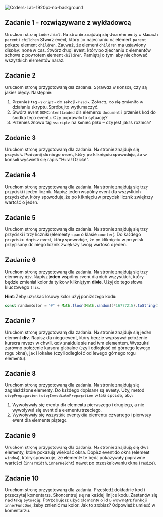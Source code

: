 ![Coders-Lab-1920px-no-background](https://user-images.githubusercontent.com/152855/73064373-5ed69780-3ea1-11ea-8a71-3d370a5e7dd8.png)


## Zadanie 1 - rozwiązywane z wykładowcą

Uruchom stronę `index.html`.  Na stronie znajdują się dwa elementy o klasach ```parent``` i ```children```
Stwórz event, który po najechaniu na element ```parent``` pokaże element ```children```. Zauważ, że element ```children``` ma ustawiony display: none w css.
Stwórz drugi event, który po zjechaniu z elementów schowa z powrotem element ```children```.
Pamiętaj o tym, aby nie chować wszystkich elementów naraz.


## Zadanie 2

Uruchom stronę przygotowaną dla zadania. Sprawdź w konsoli, czy są jakieś błędy. Następnie:
  1. Przenieś tag ```<script>``` do sekcji ```<head>```. Zobacz, co się zmieniło w działaniu skryptu. Spróbuj to wytłumaczyć.
  2. Stwórz event ```DOMContentLoaded``` dla elementu ```document``` i przenieś kod do środka tego eventu. Czy poprawiło to sytuację?
  3. Przenieś znowu tag ```<script>``` na koniec pliku &ndash; czy jest jakaś różnica?
  
  

## Zadanie 3

Uruchom stronę przygotowaną dla zadania. Na stronie znajduje się przycisk. Podepnij do niego event, który po kliknięciu spowoduje, że w konsoli wyświetli się napis "Hura! Działa!".


## Zadanie 4

Uruchom stronę przygotowaną dla zadania. Na stronie znajdują się trzy przyciski i jeden licznik. Napisz jeden wspólny event dla wszystkich przycisków, który spowoduje, że po kliknięciu w przycisk licznik zwiększy wartość o jeden.


## Zadanie 5

Uruchom stronę przygotowaną dla zadania. Na stronie znajdują się trzy przyciski i trzy liczniki (elementy ```span``` o klasie ```counter```). Do każdego przycisku dopisz event, który spowoduje, że po kliknięciu w przycisk przypisany do niego licznik zwiększy swoją wartość o jeden.


## Zadanie 6

Uruchom stronę przygotowaną dla zadania. Na stronie znajdują się trzy elementy ```div```. Napisz **jeden** wspólny event dla nich wszystkich, który będzie zmieniał kolor tła tylko w klikniętym **divie**. Użyj do tego słowa kluczowego ```this```.

**Hint**:
Żeby uzyskać losowy kolor użyj poniższego kodu:
```JavaScript
const randomColor = "#" + Math.floor(Math.random()*16777215).toString(16);
```


## Zadanie 7

Uruchom stronę przygotowaną dla zadania. Na stronie znajduje się jeden element **div**. Napisz dla niego event, który będzie wypisywał położenie kursora myszy w chwili, gdy znajduje się nad tym elementem.
Wyszukaj zarówno położenie kursora globalne (czyli odległość od górnego lewego rogu okna), jak i lokalne (czyli odległość od lewego górnego rogu elementu).


## Zadanie 8

Uruchom stronę przygotowaną dla zadania. Na stronie znajdują się zagnieżdżone elementy. Do każdego dopisane są eventy. Użyj metod ```stopPropagation``` i ```stopImmediatePropagation``` w taki sposób, aby:

1. Wywoływały się eventy dla elementu pierwszego i drugiego, a nie wywoływał się event dla elementu trzeciego.
2. Wywoływały się wszystkie eventy dla elementu czwartego i pierwszy event dla elementu piątego.
  

## Zadanie 9

Uruchom stronę przygotowaną dla zadania.
Na stronie znajdują się dwa elementy, które pokazują wielkość okna. Dopisz event do okna (element ```window```), który spowoduje, że elementy te będą pokazywały poprawne wartości (`innerWidth`, `innerHeight`) nawet po przeskalowaniu okna (`resize`).


## Zadanie 10

Uruchom stronę przygotowaną dla zadania. Prześledź dokładnie kod i przeczytaj komentarze.
Skoncentruj się na każdej linijce kodu. Zastanów się nad taką sytuacją:
Potrzebujesz użyć elementu o id ```b``` wewnątrz funkcji ```innerFuncOne```, żeby zmienić mu kolor.
Jak to zrobisz? Odpowiedź umieść w komentarzu.

